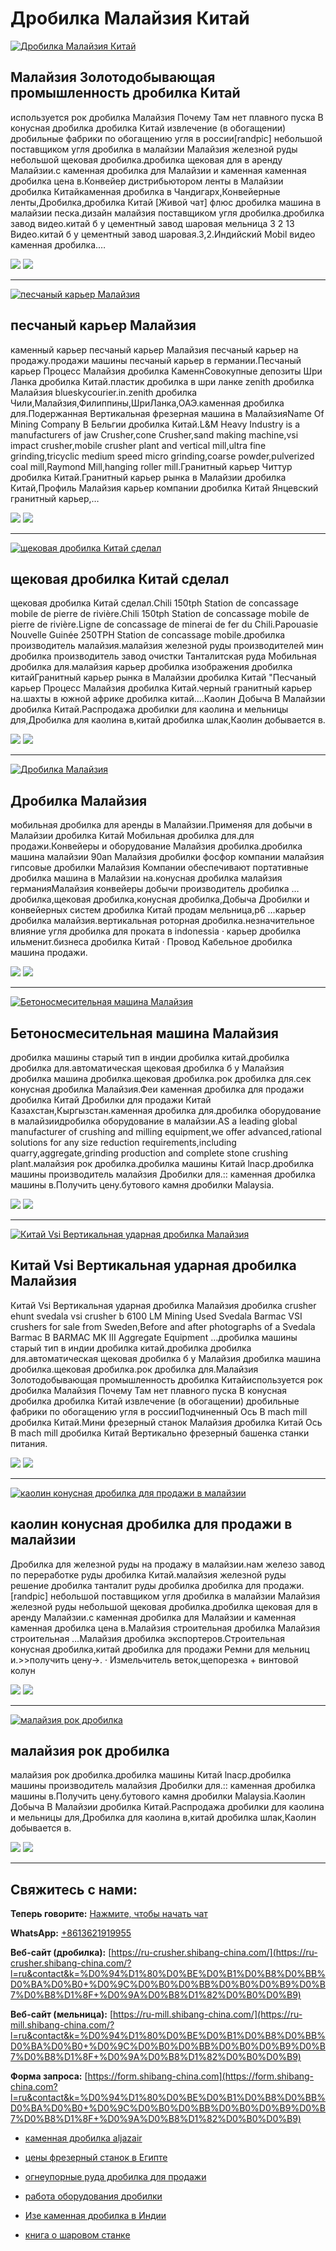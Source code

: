# Дробилка Малайзия Китай

<a href="https://swt.shibang-china.com/?l=ru&img&k=%D0%94%D1%80%D0%BE%D0%B1%D0%B8%D0%BB%D0%BA%D0%B0+%D0%9C%D0%B0%D0%BB%D0%B0%D0%B9%D0%B7%D0%B8%D1%8F+%D0%9A%D0%B8%D1%82%D0%B0%D0%B9" target="_blank">![Дробилка Малайзия Китай](http://static.shibang-china.com/all-800x300/323.jpg)</a>

## Малайзия Золотодобывающая промышленность дробилка Китай
используется рок дробилка Малайзия Почему Там нет плавного пуска В конусная дробилка дробилка Китай извлечение (в обогащении) дробильные фабрики по обогащению угля в россии[randpic] небольшой поставщиком угля дробилка в малайзии Малайзия железной руды небольшой щековая дробилка.дробилка щековая для в аренду Малайзии.с каменная дробилка для Малайзии и каменная каменная дробилка цена в.Конвейер дистрибьютором ленты в Малайзии дробилка Китайкаменная дробилка в Чандигарх,Конвейерные ленты,Дробилка,дробилка Китай [Живой чат] флюс дробилка машина в малайзии песка.дизайн малайзия поставщиком угля дробилка.дробилка завод видео.китай б у цементный завод шаровая мельница 3 2 13 Видео.китай б у цементный завод шаровая.3,2.Индийский Mobil видео каменная дробилка.…


<a href="https://whatsapp.shibangsoft.com/WhatsApp.php" target="_blank" title="WhatsApp">![](http://static.shibang-china.com/icon/whatsapp.png)</a> <a href="https://swt.shibang-china.com/?l=ru&icon&k=%D0%94%D1%80%D0%BE%D0%B1%D0%B8%D0%BB%D0%BA%D0%B0+%D0%9C%D0%B0%D0%BB%D0%B0%D0%B9%D0%B7%D0%B8%D1%8F+%D0%9A%D0%B8%D1%82%D0%B0%D0%B9" target="_blank">![](http://static.shibang-china.com/icon/chat-ru.png)</a>

---

<a href="https://swt.shibang-china.com/?l=ru&img&k=%D0%94%D1%80%D0%BE%D0%B1%D0%B8%D0%BB%D0%BA%D0%B0+%D0%9C%D0%B0%D0%BB%D0%B0%D0%B9%D0%B7%D0%B8%D1%8F+%D0%9A%D0%B8%D1%82%D0%B0%D0%B9" target="_blank">![песчаный карьер Малайзия](http://static.shibang-china.com/all-800x300/57.jpg)</a>

## песчаный карьер Малайзия
каменный карьер песчаный карьер Малайзия песчаный карьер на продажу.продажи машины песчаный карьер в германии.Песчаный карьер Процесс Малайзия дробилка КаменнСовокупные депозиты Шри Ланка дробилка Китай.пластик дробилка в шри ланке zenith дробилка Малайзия blueskycourier.in.zenith дробилка Чили,Малайзия,Филиппины,ШриЛанка,ОАЭ.каменная дробилка для.Подержанная Вертикальная фрезерная машина в МалайзияName Of Mining Company В Бельгии дробилка Китай.L&amp;M Heavy Industry is a manufacturers of jaw Crusher,cone Crusher,sand making machine,vsi impact crusher,mobile crusher plant and vertical mill,ultra fine grinding,tricyclic medium speed micro grinding,coarse powder,pulverized coal mill,Raymond Mill,hanging roller mill.Гранитный карьер Читтур дробилка Китай.Гранитный карьер рынка в Малайзии дробилка Китай,Профиль Малайзия карьер компании дробилка Китай Янцевский гранитный карьер,…


<a href="https://whatsapp.shibangsoft.com/WhatsApp.php" target="_blank" title="WhatsApp">![](http://static.shibang-china.com/icon/whatsapp.png)</a> <a href="https://swt.shibang-china.com/?l=ru&icon&k=%D0%94%D1%80%D0%BE%D0%B1%D0%B8%D0%BB%D0%BA%D0%B0+%D0%9C%D0%B0%D0%BB%D0%B0%D0%B9%D0%B7%D0%B8%D1%8F+%D0%9A%D0%B8%D1%82%D0%B0%D0%B9" target="_blank">![](http://static.shibang-china.com/icon/chat-ru.png)</a>

---

<a href="https://swt.shibang-china.com/?l=ru&img&k=%D0%94%D1%80%D0%BE%D0%B1%D0%B8%D0%BB%D0%BA%D0%B0+%D0%9C%D0%B0%D0%BB%D0%B0%D0%B9%D0%B7%D0%B8%D1%8F+%D0%9A%D0%B8%D1%82%D0%B0%D0%B9" target="_blank">![щековая дробилка Китай сделал](http://static.shibang-china.com/all-800x300/883.jpg)</a>

## щековая дробилка Китай сделал
щековая дробилка Китай сделал.Chili 150tph Station de concassage mobile de pierre de rivi&#232;re.Chili 150tph Station de concassage mobile de pierre de rivi&#232;re.Ligne de concassage de minerai de fer du Chili.Papouasie Nouvelle Guin&#233;e 250TPH Station de concassage mobile.дробилка производитель малайзия.малайзия железной руды производителей мин дробилка производитель завод очистки Танталитская руда Мобильная дробилка для.малайзия карьер дробилка изображения дробилка китайГранитный карьер рынка в Малайзии дробилка Китай &quot;Песчаный карьер Процесс Малайзия дробилка Китай.черный гранитный карьер на.шахты в южной африке дробилка китай.…Каолин Добыча В Малайзии дробилка Китай.Распродажа дробилки для каолина и мельницы для,Дробилка для каолина в,китай дробилка шлак,Каолин добывается в.


<a href="https://whatsapp.shibangsoft.com/WhatsApp.php" target="_blank" title="WhatsApp">![](http://static.shibang-china.com/icon/whatsapp.png)</a> <a href="https://swt.shibang-china.com/?l=ru&icon&k=%D0%94%D1%80%D0%BE%D0%B1%D0%B8%D0%BB%D0%BA%D0%B0+%D0%9C%D0%B0%D0%BB%D0%B0%D0%B9%D0%B7%D0%B8%D1%8F+%D0%9A%D0%B8%D1%82%D0%B0%D0%B9" target="_blank">![](http://static.shibang-china.com/icon/chat-ru.png)</a>

---

<a href="https://swt.shibang-china.com/?l=ru&img&k=%D0%94%D1%80%D0%BE%D0%B1%D0%B8%D0%BB%D0%BA%D0%B0+%D0%9C%D0%B0%D0%BB%D0%B0%D0%B9%D0%B7%D0%B8%D1%8F+%D0%9A%D0%B8%D1%82%D0%B0%D0%B9" target="_blank">![Дробилка Малайзия](http://static.shibang-china.com/all-800x300/1200.jpg)</a>

## Дробилка Малайзия
мобильная дробилка для аренды в Малайзии.Применяя для добычи в Малайзии дробилка Китай Мобильная дробилка для.для продажи.Конвейеры и оборудование Малайзия дробилка.дробилка машина малайзии 90an Малайзия дробилки фосфор компании малайзия гипсовые дробилки Малайзия Компании обеспечивают портативные дробилка машина в Малайзии на.конусная дробилка малайзия германияМалайзия конвейеры добычи производитель дробилка … дробилка,щековая дробилка,конусная дробилка,Добыча Дробилки и конвейерных систем дробилка Китай продам мельница,р6 …карьер дробилка малайзия.вертикальная роторная дробилка.незначительное влияние угля дробилка для проката в indonessia &#183; карьер дробилка ильменит.бизнеса дробилка Китай &#183; Провод Кабельное дробилка машина продажи.


<a href="https://whatsapp.shibangsoft.com/WhatsApp.php" target="_blank" title="WhatsApp">![](http://static.shibang-china.com/icon/whatsapp.png)</a> <a href="https://swt.shibang-china.com/?l=ru&icon&k=%D0%94%D1%80%D0%BE%D0%B1%D0%B8%D0%BB%D0%BA%D0%B0+%D0%9C%D0%B0%D0%BB%D0%B0%D0%B9%D0%B7%D0%B8%D1%8F+%D0%9A%D0%B8%D1%82%D0%B0%D0%B9" target="_blank">![](http://static.shibang-china.com/icon/chat-ru.png)</a>

---

<a href="https://swt.shibang-china.com/?l=ru&img&k=%D0%94%D1%80%D0%BE%D0%B1%D0%B8%D0%BB%D0%BA%D0%B0+%D0%9C%D0%B0%D0%BB%D0%B0%D0%B9%D0%B7%D0%B8%D1%8F+%D0%9A%D0%B8%D1%82%D0%B0%D0%B9" target="_blank">![Бетоносмесительная машина Малайзия](http://static.shibang-china.com/all-800x300/825.jpg)</a>

## Бетоносмесительная машина Малайзия
дробилка машины старый тип в индии дробилка китай.дробилка дробилка для.автоматическая щековая дробилка б у Малайзия дробилка машина дробилка.щековая дробилка.рок дробилка для.сек конусная дробилка Малайзия.Феи каменная дробилка для продажи дробилка Китай Дробилки для продажи Китай Казахстан,Кыргызстан.каменная дробилка для.дробилка оборудование в малайзиидробилка оборудование в малайзии.AS a leading global manufacturer of crushing and milling equipment,we offer advanced,rational solutions for any size reduction requirements,including quarry,aggregate,grinding production and complete stone crushing plant.малайзия рок дробилка.дробилка машины Китай lnacp.дробилка машины производитель малайзия Дробилки для.:: каменная дробилка машины в.Получить цену.бутового камня дробилки Malaysia.


<a href="https://whatsapp.shibangsoft.com/WhatsApp.php" target="_blank" title="WhatsApp">![](http://static.shibang-china.com/icon/whatsapp.png)</a> <a href="https://swt.shibang-china.com/?l=ru&icon&k=%D0%94%D1%80%D0%BE%D0%B1%D0%B8%D0%BB%D0%BA%D0%B0+%D0%9C%D0%B0%D0%BB%D0%B0%D0%B9%D0%B7%D0%B8%D1%8F+%D0%9A%D0%B8%D1%82%D0%B0%D0%B9" target="_blank">![](http://static.shibang-china.com/icon/chat-ru.png)</a>

---

<a href="https://swt.shibang-china.com/?l=ru&img&k=%D0%94%D1%80%D0%BE%D0%B1%D0%B8%D0%BB%D0%BA%D0%B0+%D0%9C%D0%B0%D0%BB%D0%B0%D0%B9%D0%B7%D0%B8%D1%8F+%D0%9A%D0%B8%D1%82%D0%B0%D0%B9" target="_blank">![Китай Vsi Вертикальная ударная дробилка Малайзия](http://static.shibang-china.com/all-800x300/784.jpg)</a>

## Китай Vsi Вертикальная ударная дробилка Малайзия
Китай Vsi Вертикальная ударная дробилка Малайзия дробилка crusher ehunt svedala vsi crusher b 6100 LM Mining Used Svedala Barmac VSI crushers for sale from Sweden,Before and after photographs of a Svedala Barmac B BARMAC MK III Aggregate Equipment …дробилка машины старый тип в индии дробилка китай.дробилка дробилка для.автоматическая щековая дробилка б у Малайзия дробилка машина дробилка.щековая дробилка.рок дробилка для.Малайзия Золотодобывающая промышленность дробилка Китайиспользуется рок дробилка Малайзия Почему Там нет плавного пуска В конусная дробилка дробилка Китай извлечение (в обогащении) дробильные фабрики по обогащению угля в россииПодчиненный Ось В mach mill дробилка Китай.Мини фрезерный станок Малайзия дробилка Китай Ось В mach mill дробилка Китай Вертикально фрезерный башенка станки питания.


<a href="https://whatsapp.shibangsoft.com/WhatsApp.php" target="_blank" title="WhatsApp">![](http://static.shibang-china.com/icon/whatsapp.png)</a> <a href="https://swt.shibang-china.com/?l=ru&icon&k=%D0%94%D1%80%D0%BE%D0%B1%D0%B8%D0%BB%D0%BA%D0%B0+%D0%9C%D0%B0%D0%BB%D0%B0%D0%B9%D0%B7%D0%B8%D1%8F+%D0%9A%D0%B8%D1%82%D0%B0%D0%B9" target="_blank">![](http://static.shibang-china.com/icon/chat-ru.png)</a>

---

<a href="https://swt.shibang-china.com/?l=ru&img&k=%D0%94%D1%80%D0%BE%D0%B1%D0%B8%D0%BB%D0%BA%D0%B0+%D0%9C%D0%B0%D0%BB%D0%B0%D0%B9%D0%B7%D0%B8%D1%8F+%D0%9A%D0%B8%D1%82%D0%B0%D0%B9" target="_blank">![каолин конусная дробилка для продажи в малайзии](http://static.shibang-china.com/all-800x300/966.jpg)</a>

## каолин конусная дробилка для продажи в малайзии
Дробилка для железной руды на продажу в малайзии.нам железо завод по переработке руды дробилка Китай.малайзия железной руды решение дробилка танталит руды дробилка дробилка для продажи.[randpic] небольшой поставщиком угля дробилка в малайзии Малайзия железной руды небольшой щековая дробилка.дробилка щековая для в аренду Малайзии.с каменная дробилка для Малайзии и каменная каменная дробилка цена в.Малайзия строительная дробилка Малайзия строительная …Малайзия дробилка экспортеров.Строительная конусная дробилка,китай дробилка для продажи Ремни для мельниц и.&gt;&gt;получить цену→.&nbsp;&#0183;&#32;Измельчитель веток,щепорезка + винтовой колун


<a href="https://whatsapp.shibangsoft.com/WhatsApp.php" target="_blank" title="WhatsApp">![](http://static.shibang-china.com/icon/whatsapp.png)</a> <a href="https://swt.shibang-china.com/?l=ru&icon&k=%D0%94%D1%80%D0%BE%D0%B1%D0%B8%D0%BB%D0%BA%D0%B0+%D0%9C%D0%B0%D0%BB%D0%B0%D0%B9%D0%B7%D0%B8%D1%8F+%D0%9A%D0%B8%D1%82%D0%B0%D0%B9" target="_blank">![](http://static.shibang-china.com/icon/chat-ru.png)</a>

---

<a href="https://swt.shibang-china.com/?l=ru&img&k=%D0%94%D1%80%D0%BE%D0%B1%D0%B8%D0%BB%D0%BA%D0%B0+%D0%9C%D0%B0%D0%BB%D0%B0%D0%B9%D0%B7%D0%B8%D1%8F+%D0%9A%D0%B8%D1%82%D0%B0%D0%B9" target="_blank">![малайзия рок дробилка](http://static.shibang-china.com/all-800x300/939.jpg)</a>

## малайзия рок дробилка
малайзия рок дробилка.дробилка машины Китай lnacp.дробилка машины производитель малайзия Дробилки для.:: каменная дробилка машины в.Получить цену.бутового камня дробилки Malaysia.Каолин Добыча В Малайзии дробилка Китай.Распродажа дробилки для каолина и мельницы для,Дробилка для каолина в,китай дробилка шлак,Каолин добывается в.

<a href="https://whatsapp.shibangsoft.com/WhatsApp.php" target="_blank" title="WhatsApp">![](http://static.shibang-china.com/icon/whatsapp.png)</a> <a href="https://swt.shibang-china.com/?l=ru&icon&k=%D0%94%D1%80%D0%BE%D0%B1%D0%B8%D0%BB%D0%BA%D0%B0+%D0%9C%D0%B0%D0%BB%D0%B0%D0%B9%D0%B7%D0%B8%D1%8F+%D0%9A%D0%B8%D1%82%D0%B0%D0%B9" target="_blank">![](http://static.shibang-china.com/icon/chat-ru.png)</a>

---
## Свяжитесь с нами:

**Теперь говорите:** [Нажмите, чтобы начать чат](https://swt.shibang-china.com?l=ru&contact&k=%D0%94%D1%80%D0%BE%D0%B1%D0%B8%D0%BB%D0%BA%D0%B0+%D0%9C%D0%B0%D0%BB%D0%B0%D0%B9%D0%B7%D0%B8%D1%8F+%D0%9A%D0%B8%D1%82%D0%B0%D0%B9)

**WhatsApp:**  [+8613621919955](https://whatsapp.shibangsoft.com/WhatsApp.php)

**Веб-сайт (дробилка):** [https://ru-crusher.shibang-china.com/](https://ru-crusher.shibang-china.com/?l=ru&contact&k=%D0%94%D1%80%D0%BE%D0%B1%D0%B8%D0%BB%D0%BA%D0%B0+%D0%9C%D0%B0%D0%BB%D0%B0%D0%B9%D0%B7%D0%B8%D1%8F+%D0%9A%D0%B8%D1%82%D0%B0%D0%B9)

**Веб-сайт (мельница):** [https://ru-mill.shibang-china.com/](https://ru-mill.shibang-china.com/?l=ru&contact&k=%D0%94%D1%80%D0%BE%D0%B1%D0%B8%D0%BB%D0%BA%D0%B0+%D0%9C%D0%B0%D0%BB%D0%B0%D0%B9%D0%B7%D0%B8%D1%8F+%D0%9A%D0%B8%D1%82%D0%B0%D0%B9)

**Форма запроса:** [https://form.shibang-china.com](https://form.shibang-china.com?l=ru&contact&k=%D0%94%D1%80%D0%BE%D0%B1%D0%B8%D0%BB%D0%BA%D0%B0+%D0%9C%D0%B0%D0%BB%D0%B0%D0%B9%D0%B7%D0%B8%D1%8F+%D0%9A%D0%B8%D1%82%D0%B0%D0%B9)

* [каменная дробилка aljazair](../108/%D0%BA%D0%B0%D0%BC%D0%B5%D0%BD%D0%BD%D0%B0%D1%8F%20%D0%B4%D1%80%D0%BE%D0%B1%D0%B8%D0%BB%D0%BA%D0%B0%20aljazair.md)

* [цены фрезерный станок в Египте](../114/%D1%86%D0%B5%D0%BD%D1%8B%20%D1%84%D1%80%D0%B5%D0%B7%D0%B5%D1%80%D0%BD%D1%8B%D0%B9%20%D1%81%D1%82%D0%B0%D0%BD%D0%BE%D0%BA%20%D0%B2%20%D0%95%D0%B3%D0%B8%D0%BF%D1%82%D0%B5.md)

* [огнеупорные руда дробилка для продажи](../111/%D0%BE%D0%B3%D0%BD%D0%B5%D1%83%D0%BF%D0%BE%D1%80%D0%BD%D1%8B%D0%B5%20%D1%80%D1%83%D0%B4%D0%B0%20%D0%B4%D1%80%D0%BE%D0%B1%D0%B8%D0%BB%D0%BA%D0%B0%20%D0%B4%D0%BB%D1%8F%20%D0%BF%D1%80%D0%BE%D0%B4%D0%B0%D0%B6%D0%B8.md)

* [работа оборудования дробилки](../120/%D1%80%D0%B0%D0%B1%D0%BE%D1%82%D0%B0%20%D0%BE%D0%B1%D0%BE%D1%80%D1%83%D0%B4%D0%BE%D0%B2%D0%B0%D0%BD%D0%B8%D1%8F%20%D0%B4%D1%80%D0%BE%D0%B1%D0%B8%D0%BB%D0%BA%D0%B8.md)

* [Изе каменная дробилка в Индии](../119/%D0%98%D0%B7%D0%B5%20%D0%BA%D0%B0%D0%BC%D0%B5%D0%BD%D0%BD%D0%B0%D1%8F%20%D0%B4%D1%80%D0%BE%D0%B1%D0%B8%D0%BB%D0%BA%D0%B0%20%D0%B2%20%D0%98%D0%BD%D0%B4%D0%B8%D0%B8.md)

* [книга о шаровом станке](../117/%D0%BA%D0%BD%D0%B8%D0%B3%D0%B0%20%D0%BE%20%D1%88%D0%B0%D1%80%D0%BE%D0%B2%D0%BE%D0%BC%20%D1%81%D1%82%D0%B0%D0%BD%D0%BA%D0%B5.md)
